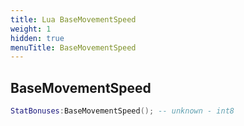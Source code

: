 ```yaml
---
title: Lua BaseMovementSpeed
weight: 1
hidden: true
menuTitle: BaseMovementSpeed
---
```

## BaseMovementSpeed
```lua
StatBonuses:BaseMovementSpeed(); -- unknown - int8
```